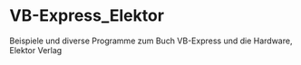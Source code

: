 VB-Express_Elektor
==================

Beispiele und diverse Programme zum Buch VB-Express und die Hardware, Elektor Verlag
